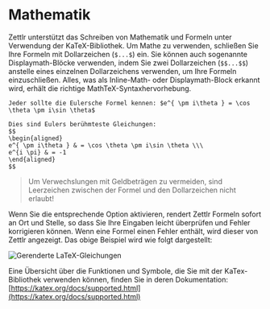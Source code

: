 # Mathematik

Zettlr unterstützt das Schreiben von Mathematik und Formeln unter Verwendung der KaTeX-Bibliothek. Um Mathe zu verwenden, schließen Sie Ihre Formeln mit Dollarzeichen (`$...$`) ein. Sie können auch sogenannte Displaymath-Blöcke verwenden, indem Sie zwei Dollarzeichen (`$$...$$`) anstelle eines einzelnen Dollarzeichens verwenden, um Ihre Formeln einzuschließen. Alles, was als Inline-Math- oder Displaymath-Block erkannt wird, erhält die richtige MathTeX-Syntaxhervorhebung.

```
Jeder sollte die Eulersche Formel kennen: $e^{ \pm i\theta } = \cos \theta \pm i\sin \theta$

Dies sind Eulers berühmteste Gleichungen:
$$
\begin{aligned}
e^{ \pm i\theta } & = \cos \theta \pm i\sin \theta \\\
e^{i \pi} & = -1
\end{aligned}
$$
```

> Um Verwechslungen mit Geldbeträgen zu vermeiden, sind Leerzeichen zwischen der Formel und den Dollarzeichen nicht erlaubt!

Wenn Sie die entsprechende Option aktivieren, rendert Zettlr Formeln sofort an Ort und Stelle, so dass Sie Ihre Eingaben leicht überprüfen und Fehler korrigieren können. Wenn eine Formel einen Fehler enthält, wird dieser von Zettlr angezeigt. Das obige Beispiel wird wie folgt dargestellt:

![Gerenderte LaTeX-Gleichungen](../img/math_example.png)

Eine Übersicht über die Funktionen und Symbole, die Sie mit der KaTex-Bibliothek verwenden können, finden Sie in deren Dokumentation: [https://katex.org/docs/supported.html](https://katex.org/docs/supported.html)
